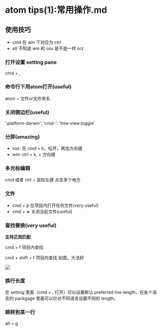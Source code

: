 # atom tips(1):常用操作.md
## 使用技巧
- cmd 在 win 下对应为 ctrl
- alt 不知道 win 和 osx 是不是一样 orz

### 打开设置 setting pane
cmd + ,

### 命令行下用atom打开(useful)
atom + 文件or文件夹名

### 关闭侧边栏(useful)
'.platform-darwin':
  'cmd-\': 'tree-view:toggle'

### 分屏(amazing)
- osx: 先 cmd + k，松开，再加方向键
- win: ctrl + k, + 方向键

### 多光标编辑
cmd 或者 ctrl + 鼠标左键 点击多个地方

### 文件
- cmd + p 在项目内打开任何文件(very useful)
- cmd + w 关闭当前文件(useful)


### 查找替换(very useful)
**支持正则匹配**

cmd + f 项目内查找

cmd + shift + f 项目内查找
如图，大法好

![](http://7xkpdt.com1.z0.glb.clouddn.com/3bb3eacd550a53a64cf7835f885322b0.png)

### 换行长度
在 setting 里面（cmd + , 打开）可以设置默认 preferred line length，在各个语言的 packgage 里面可以针对不同语言设置不同的 length，

### 跳转到某一行
alt + g
